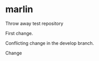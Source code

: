 # marlin
Throw away test repository

First change.

Conflicting change in the develop branch.

Change